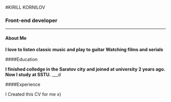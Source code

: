 #KIRILL KORNILOV

### Front-end developer
---

#### About Me

__I love to listen classic music__
__and play to guitar__
__Watching films and serials__

####Education

__I finished colledge in the Saratov city__
__and joined at university 2 years ago.__
__Now I study at SSTU.__
___d

####Experience

I Created this CV for me x)
